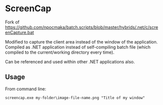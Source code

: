 # ScreenCap

Fork of https://github.com/npocmaka/batch.scripts/blob/master/hybrids/.net/c/screenCapture.bat

Modified to capture the client area instead of the window of the application. 
Compiled as .NET application instead of self-compiling batch file (which compiled to the current/working directory every time).

Can be referenced and used within other .NET applications also.

## Usage

From command line:

`screencap.exe my-folder\image-file-name.png "Title of my window"`